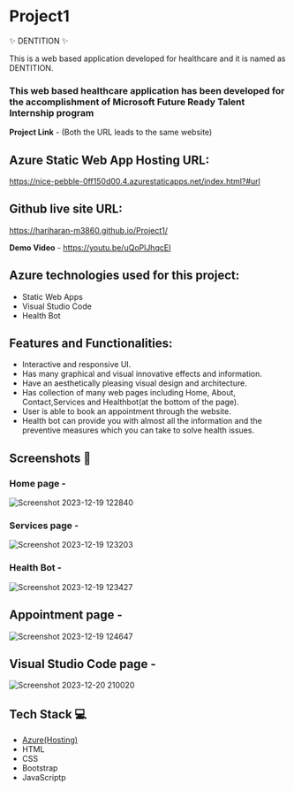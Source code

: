 # Project1
✨ DENTITION ✨

This is a web based application developed for healthcare and it is named as DENTITION.

### This web based healthcare application has been developed for the accomplishment of Microsoft Future Ready Talent Internship program


**Project Link** - (Both the URL leads to the same website)
## Azure Static Web App Hosting URL:
https://nice-pebble-0ff150d00.4.azurestaticapps.net/index.html?#url

## Github live site URL:
https://hariharan-m3860.github.io/Project1/

**Demo Video** -  https://youtu.be/uQoPlJhqcEI

## Azure technologies used for this project:
- Static Web Apps
- Visual Studio Code
- Health Bot

## Features and Functionalities:

- Interactive and responsive UI.
- Has many graphical and visual innovative effects and information.
- Have an aesthetically pleasing visual design and architecture.
- Has collection of many web pages including Home, About, Contact,Services and Healthbot(at the bottom of the page).
- User is able to book an appointment through the website.
- Health bot can provide you with almost all the information and the preventive measures which you can take to solve health issues.

## Screenshots 📸
### Home page -   
![Screenshot 2023-12-19 122840](https://github.com/Hariharan-M3860/Project1/assets/152625411/d275ec19-de14-487d-b94e-9447b80ab877)

### Services page -
![Screenshot 2023-12-19 123203](https://github.com/Hariharan-M3860/Project1/assets/152625411/45b9d259-16cc-415e-9999-9bfd633d88b1)

### Health Bot -
![Screenshot 2023-12-19 123427](https://github.com/Hariharan-M3860/Project1/assets/152625411/5c1901e9-de23-4caf-9f53-418831f4a481)

## Appointment page -
![Screenshot 2023-12-19 124647](https://github.com/Hariharan-M3860/Project1/assets/152625411/aadc3ce9-91fb-4bc7-a81d-0bf66e1e8413)

## Visual Studio Code page -
![Screenshot 2023-12-20 210020](https://github.com/Hariharan-M3860/Project1/assets/152625411/be1d1a87-10f8-4c7a-bf83-7ff911322598)



## Tech Stack 💻

- [Azure(Hosting)](https://azure.microsoft.com/en-in/features/azure-portal/)
- HTML
- CSS
- Bootstrap
- JavaScriptp
